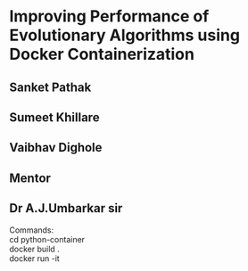 # Improving Performance of Evolutionary Algorithms using Docker Containerization
## Sanket Pathak<br/>
## Sumeet Khillare<br/>
## Vaibhav Dighole<br/>

## Mentor
## Dr A.J.Umbarkar sir<br/>
Commands:<br/>
cd python-container<br/>
docker build .<br/>
docker run -it <image name after build><br/>
